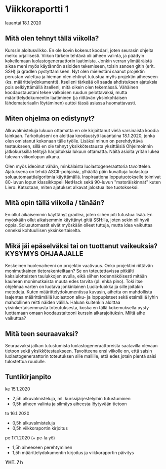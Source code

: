 # Viikkoraportti 1
lauantai 18.1.2020


## Mitä olen tehnyt tällä viikolla?

Kurssin aloitusviikko. En ole kovin kokenut koodari, joten seurasin ohjeita melko orjallisesti. Viikon tärkein tehtävä oli aiheen valinta, ja päädyin kokeilemaan luolastogeneraattorin laatimista.
Jonkin verran ylimääräistä aikaa meni myös käytännön asioiden tekemiseen, toisin sanoen gitin (erit. SSH) ja gradlen pystyttämiseen. Nyt olen mielestäni saanut projektin perustan valettua ja hieman olen ehtinyt tutustua myös projektin aiheeseen (ks. määrittelydokumentti). Itselleni tärkeää oli saada ahdistuksen ajatuksia pois selkiyttämällä itselleni, mitä oikein olen tekemässä. Vähäinen koodaustaustani tekee valkoisen ruudun pelottavaksi, mutta määrittelydokumentin laatiminen (ja riittävän yksinkohtaisen lähdemateriaalin löytäminen) auttoi tässä asiassa huomattavasti.

## Miten ohjelma on edistynyt?

Alkuvalmisteluja lukuun ottamatta en ole kirjoittanut vielä varsinaista koodia lainkaan. Tarkoitukseni on aloittaa koodaustyö lauantaina 18.1.2020, jonka olen omistanut kokonaan tälle työlle. Lisäksi minun on perehdyttävä testaukseen, sillä en ole tehnyt yksikkötestausta yksittäisiä Ohjelmoinnin jatkokurssilla tehtyjä harjoituksia lukuun ottamatta. Näitä asioita yritän lukea tulevan viikonlopun aikana.

Olen myös ideoinut vähän, minkälaista luolastogeneraattoria tavoittelen. Ajatuksena on tehdä ASCII-pohjaisia, ylhäältä päin kuvattuja luolastoja soluautomaattialgoritmia käyttämällä. Inspiraationa lopputuotokselle toimivat 80-luvun lopun klassikkopeli NetHack sekä 90-luvun "matoräiskinnät" kuten Liero. Katsotaan, miten ajatukset alkavat jalostua itse tuotokseksi.


## Mitä opin tällä viikolla / tänään?

En ollut aikaisemmin käyttänyt gradlea, joten siihen piti tutustua lisää. En myöskään ollut aikaisemmin käyttänyt gitiä SSH:lla, joten sekin oli hyvä oppia. Soluautomaatit eivät myöskään olleet tuttuja, mutta idea vaikuttaa onneksi kohtuullisen yksinkertaiselta.


## Mikä jäi epäselväksi tai on tuottanut vaikeuksia? KYSYMYS OHJAAJALLE

Keskeinen huolenaiheeni on projektin vaativuus. Onko projektini riittävän monimutkainen tietorakenteiltaan? Se on toteutettavissa pitkälti kaksiulotteisten taulukkojen avulla, eikä siihen todennäköisesti mitään kauhean monimutkaista muuta edes tarvita (pl. ehkä pino). Toki itse ohjelmaa varten on luotava jonkinlainen Luola-luokka ja sille joitakin metodeja. Kuten määrittelydokumentissa kuvasin, aihetta on mahdollista laajentaa määrittämällä luolastoon alku- ja loppupisteet sekä etsimällä lyhin mahdollinen reitti näiden välillä. Haluan kuitenkin aloittaa yksinkertaisemmasta toteutuksesta, koska en tällä kokemuksella pysty luottamaan omaan koodaustaitooni kurssin aikarajoituksin. Miltä aihe vaikuttaa?


## Mitä teen seuraavaksi?

Seuraavaksi jatkan tutustumista luolastogeneraattoreista saatavilla olevaan tietoon sekä yksikkötestaukseen. Tavoitteena ensi viikolle on, että saisin luolastogeneraattorin toteutuksen sille mallille, että edes jotain pientä saisi tulostettua ruudulle.


## Tuntikirjanpito

ke 15.1.2020

* 2,5h alkuvalmisteluja, ml. kurssijärjestelyihin tutustuminen
* 0,5h aiheen valinta ja silmäys aiheesta löytyvään tietoon
	
to 16.1.2020

* 0,5h alkuvalmisteluja
* 0,5h viikkoraportin kirjoitus

pe 17.1.2020 (+ pe-la yö)

* 1,5h aiheeseen perehtyminen
* 1,5h määrittelydokumentin kirjoitus ja viikkoraportin päivitys


**YHT. 7 h**
